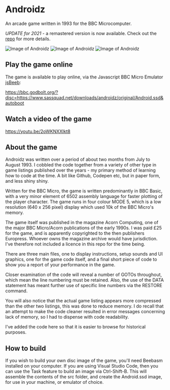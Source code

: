 # Androidz
An arcade game written in 1993 for the BBC Microcomputer.

*UPDATE for 2021* - a remastered version is now available. Check out the [repo](https://github.com/sassquad/androidz-redux) for more details.

![Image of Androidz](https://www.sassquad.net/images/riscos/androidz1.png)
![Image of Androidz](https://www.sassquad.net/images/riscos/androidz2.png)
![Image of Androidz](https://www.sassquad.net/images/riscos/androidz3.png)

## Play the game online
The game is available to play online, via the Javascript BBC Micro Emulator [jsBeeb](https://github.com/mattgodbolt/jsbeeb):

https://bbc.godbolt.org/?disc=https://www.sassquad.net/downloads/androidz/original/Android.ssd&autoboot

## Watch a video of the game

https://youtu.be/2oWKNXXIkt8

## About the game

Androidz was written over a period of about two months from July to August 1993. I cobbled the code together from a variety of other type in game listings published over the years - my primary method of learning how to code at the time. A bit like Github, Codepen etc, but in paper form, and less shiny shiny.

Written for the BBC Micro, the game is written predominantly in BBC Basic, with a very minor element of 6502 assembly language for faster plotting of the player character. The game runs in four colour MODE 5, which is a low resolution (640 x 256 pixel) display which used 10k of the BBC Micro's memory.

The game itself was published in the magazine Acorn Computing, one of the major BBC Micro/Acorn publications of the early 1990s. I was paid £25 for the game, and is apparently copyrighted to the then publishers Europress. Whoever owns the magazine archive would have jurisdiction. I've therefore not included a licence in this repo for the time being.

There are three main files, one to display instructions, setup sounds and UI graphics, one for the game code itself, and a final short piece of code to show you a report of your performance in the game.

Closer examination of the code will reveal a number of GOTOs throughout, which mean the line numbering must be retained. Also, the use of the DATA statement has meant further use of specific line numbers via the RESTORE command.

You will also notice that the actual game listing appears more compressed than the other two listings, this was done to reduce memory. I do recall that an attempt to make the code cleaner resulted in error messages concerning lack of memory, so I had to dispense with code readability.

I've added the code here so that it is easier to browse for historical purposes.

## How to build

If you wish to build your own disc image of the game, you'll need Beebasm installed on your computer. If you are using Visual Studio Code, then you can use the Task feature to build an image via Ctrl-Shift-B. This will assemble the contents of the src folder, and create the Android.ssd image, for use in your machine, or emulator of choice.
